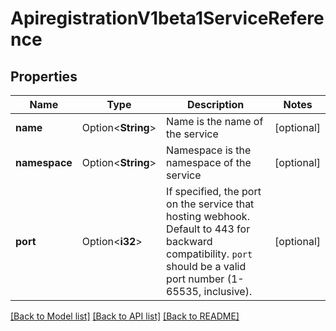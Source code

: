 # ApiregistrationV1beta1ServiceReference

## Properties

Name | Type | Description | Notes
------------ | ------------- | ------------- | -------------
**name** | Option<**String**> | Name is the name of the service | [optional]
**namespace** | Option<**String**> | Namespace is the namespace of the service | [optional]
**port** | Option<**i32**> | If specified, the port on the service that hosting webhook. Default to 443 for backward compatibility. `port` should be a valid port number (1-65535, inclusive). | [optional]

[[Back to Model list]](../README.md#documentation-for-models) [[Back to API list]](../README.md#documentation-for-api-endpoints) [[Back to README]](../README.md)


